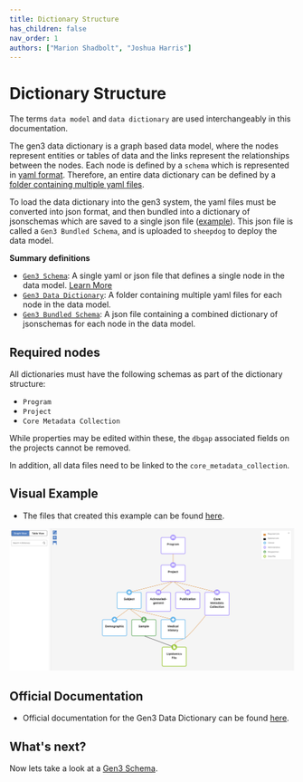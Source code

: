 ```yaml
---
title: Dictionary Structure
has_children: false
nav_order: 1
authors: ["Marion Shadbolt", "Joshua Harris"]
---
```

# Dictionary Structure

The terms `data model` and `data dictionary` are used interchangeably in this documentation.

The gen3 data dictionary is a graph based data model, where the nodes represent entities or tables of data and the links represent the relationships between the nodes. Each node is defined by a `schema` which is represented in [yaml format](explainer_schema.yaml). Therefore, an entire data dictionary can be defined by a [folder containing multiple yaml files](../../tests/gen3_schema/examples/yaml/).

To load the data dictionary into the gen3 system, the yaml files must be converted into json format, and then bundled into a dictionary of jsonschemas which are saved to a single json file ([example](../../tests/gen3_schema/examples/json/schema_dev.json)). This json file is called a `Gen3 Bundled Schema`, and is uploaded to `sheepdog` to deploy the data model.

**Summary definitions**
- [`Gen3 Schema`](../../tests/gen3_schema/examples/yaml/lipidomics_file.yaml): A single yaml or json file that defines a single node in the data model. [Learn More](schemas.md)
- [`Gen3 Data Dictionary`](../../tests/gen3_schema/examples/yaml/): A folder containing multiple yaml files for each node in the data model.
- [`Gen3 Bundled Schema`](../../tests/gen3_schema/examples/json/schema_dev.json): A json file containing a combined dictionary of jsonschemas for each node in the data model.

## Required nodes

All dictionaries must have the following schemas as part of the dictionary structure:
- `Program`
- `Project`
- `Core Metadata Collection`

While properties may be edited within these, the `dbgap` associated fields on the projects cannot be removed.

In addition, all data files need to be linked to the `core_metadata_collection`.

## Visual Example
- The files that created this example can be found [here](../../examples/schema/).

![](../../examples/schema/image.png)

## Official Documentation
- Official documentation for the Gen3 Data Dictionary can be found [here](https://docs.gen3.org/gen3-resources/operator-guide/create-data-dictionary/).

## What's next?
Now lets take a look at a [Gen3 Schema](schemas.md).